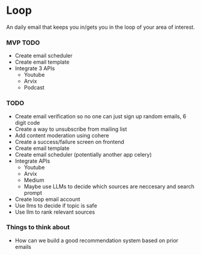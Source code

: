 # Loop

An daily email that keeps you in/gets you in the loop of your area of interest.

### MVP TODO

-   Create email scheduler
-   Create email template
-   Integrate 3 APIs
    -   Youtube
    -   Arvix
    -   Podcast

### TODO

-   Create email verification so no one can just sign up random emails, 6 digit code
-   Create a way to unsubscribe from mailing list
-   Add content moderation using cohere
-   Create a success/failure screen on frontend
-   Create email template
-   Create email scheduler (potentially another app celery)
-   Integrate APIs
    -   Youtube
    -   Arvix
    -   Medium
    -   Maybe use LLMs to decide which sources are neccesary and search prompt
-   Create loop email account
-   Use llms to decide if topic is safe
-   Use llm to rank relevant sources

### Things to think about

-   How can we build a good recommendation system based on prior emails

